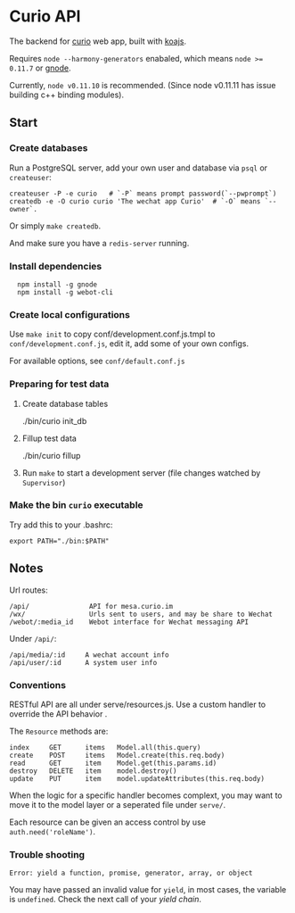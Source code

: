 # Curio API

The backend for [curio](http://github.com/CuriousityChina/curio) web app, built with [koajs](http://koajs.com/).

Requires `node --harmony-generators` enabaled, which means `node >= 0.11.7` or [gnode](https://github.com/TooTallNate/gnode).

Currently, `node v0.11.10` is recommended. (Since node v0.11.11 has issue building c++ binding modules).

## Start

### Create databases

Run a PostgreSQL server, add your own user and database via `psql` or `createuser`:

    createuser -P -e curio   # `-P` means prompt password(`--pwprompt`)
    createdb -e -O curio curio 'The wechat app Curio'  # `-O` means `--owner`.


Or simply `make createdb`.

And make sure you have a `redis-server` running.

### Install dependencies


	  npm install -g gnode
	  npm install -g webot-cli



### Create local configurations

Use `make init` to copy conf/development.conf.js.tmpl to `conf/development.conf.js`, edit it, add some of your own configs.

For available options, see `conf/default.conf.js`


### Preparing for test data

1. Create database tables

    ./bin/curio init_db

2. Fillup test data

    ./bin/curio fillup

3. Run `make` to start a development server (file changes watched by `Supervisor`)


### Make the bin `curio` executable

Try add this to your .bashrc:

    export PATH="./bin:$PATH"


## Notes

Url routes:

    /api/               API for mesa.curio.im
    /wx/                Urls sent to users, and may be share to Wechat
    /webot/:media_id    Webot interface for Wechat messaging API


Under `/api/`:

    /api/media/:id     A wechat account info
    /api/user/:id      A system user info


### Conventions

RESTful API are all under serve/resources.js.
Use a custom handler to override the API behavior .

The `Resource` methods are:

    index     GET      items   Model.all(this.query)
    create    POST     items   Model.create(this.req.body)
    read      GET      item    Model.get(this.params.id)
    destroy   DELETE   item    model.destroy()
    update    PUT      item    model.updateAttributes(this.req.body)


When the logic for a specific handler becomes complext, you may want to move it to
the model layer or a seperated file under `serve/`.

Each resource can be given an access control by use `auth.need('roleName')`.


### Trouble shooting

```
Error: yield a function, promise, generator, array, or object
```

You may have passed an invalid value for `yield`, in most cases, the variable is `undefined`.
Check the next call of your _yield chain_.


